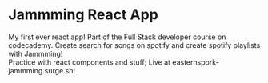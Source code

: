 # Jammming React App  

My first ever react app! Part of the Full Stack developer course on codecademy. 
Create search for songs on spotify and create spotify playlists with Jammming!   
Practice with react components and stuff; Live at easternspork-jammming.surge.sh!